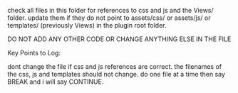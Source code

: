 check all files in this folder for references to css and js and the Views/ folder. update them if they do not point to assets/css/ or assets/js/ or templates/ (previously Views) in the plugin root folder.

DO NOT ADD ANY OTHER CODE OR CHANGE ANYTHING ELSE IN THE FILE

Key Points to Log:

dont change the file if css and js references are correct.
the filenames of the css, js and templates should not change.
do one file at a time then say BREAK and i will say CONTINUE. 